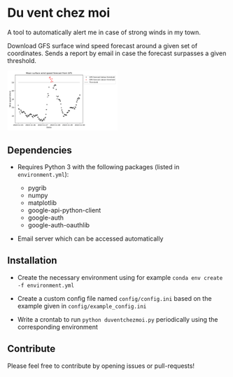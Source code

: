 # Du vent chez moi

A tool to automatically alert me in case of strong winds in my town.

Download GFS surface wind speed forecast around a given set of coordinates.
Sends a report by email in case the forecast surpasses a given threshold.

<img src="docs/example.png" width="50%"/>

## Dependencies

*   Requires Python 3 with the following packages (listed in `environment.yml`):

    *   pygrib
    *   numpy
    *   matplotlib
    *   google-api-python-client
    *   google-auth
    *   google-auth-oauthlib

*   Email server which can be accessed automatically

## Installation

*   Create the necessary environment using for example `conda env create -f environment.yml`

*   Create a custom config file named `config/config.ini` based on the example given in `config/example_config.ini`

*   Write a crontab to run `python duventchezmoi.py` periodically using the corresponding environment

## Contribute

Please feel free to contribute by opening issues or pull-requests!
